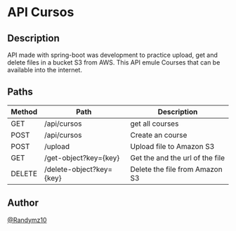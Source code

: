 # API Cursos

## Description

API made with spring-boot was development to practice upload, get and delete files in a bucket S3 from AWS. This API emule Courses that can be available into the internet.

## Paths

|  Method  | Path                     | Description                     |
|----------|--------------------------|---------------------------------|
|   GET    | /api/cursos              | get all courses                 |
|   POST   | /api/cursos              | Create an course                |
|   POST   | /upload                  | Upload file to Amazon S3        |
|   GET    | /get-object?key={key}    | Get the and the url of the file |
|   DELETE | /delete-object?key={key} | Delete the file from Amazon S3  |

## Author

[@Randymz10](https://github.com/randymz10)
